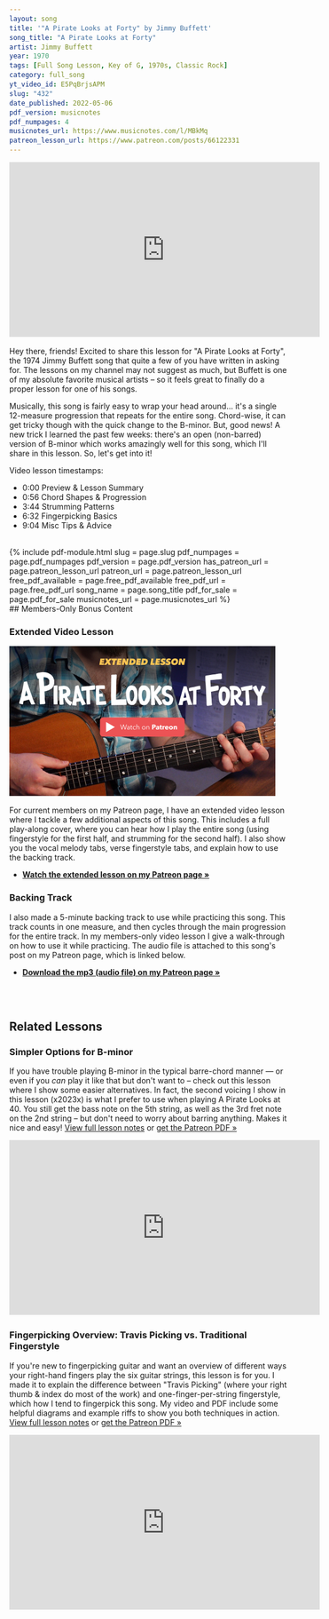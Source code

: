 ```yaml
---
layout: song
title: '"A Pirate Looks at Forty" by Jimmy Buffett'
song_title: "A Pirate Looks at Forty"
artist: Jimmy Buffett
year: 1970
tags: [Full Song Lesson, Key of G, 1970s, Classic Rock]
category: full_song
yt_video_id: E5PqBrjsAPM
slug: "432"
date_published: 2022-05-06
pdf_version: musicnotes
pdf_numpages: 4
musicnotes_url: https://www.musicnotes.com/l/MBkMq
patreon_lesson_url: https://www.patreon.com/posts/66122331
---
```


<!-- https://youtu.be/E5PqBrjsAPM -->

<iframe width="560" height="315" src="https://www.youtube.com/embed/{{page.yt_video_id}}" frameborder="0" allow="accelerometer; autoplay; encrypted-media; gyroscope; picture-in-picture" allowfullscreen></iframe>

Hey there, friends! Excited to share this lesson for "A Pirate Looks at Forty", the 1974 Jimmy Buffett song that quite a few of you have written in asking for. The lessons on my channel may not suggest as much, but Buffett is one of my absolute favorite musical artists – so it feels great to finally do a proper lesson for one of his songs.

Musically, this song is fairly easy to wrap your head around... it's a single 12-measure progression that repeats for the entire song. Chord-wise, it can get tricky though with the quick change to the B-minor. But, good news! A new trick I learned the past few weeks: there's an open (non-barred) version of B-minor which works amazingly well for this song, which I'll share in this lesson. So, let's get into it!

Video lesson timestamps:

- 0:00 Preview & Lesson Summary
- 0:56 Chord Shapes & Progression
- 3:44 Strumming Patterns
- 6:32 Fingerpicking Basics
- 9:04 Misc Tips & Advice

<!-- -->

<br />
{% include pdf-module.html slug = page.slug pdf_numpages = page.pdf_numpages pdf_version = page.pdf_version has_patreon_url = page.patreon_lesson_url patreon_url = page.patreon_lesson_url free_pdf_available = page.free_pdf_available free_pdf_url = page.free_pdf_url song_name = page.song_title pdf_for_sale = page.pdf_for_sale musicnotes_url = page.musicnotes_url %}

<br />
## Members-Only Bonus Content

### Extended Video Lesson

<a href="{{page.patreon_lesson_url}}"><img width="480" src="/images/posts/432-members-only-video.jpg" /></a>

For current members on my Patreon page, I have an extended video lesson where I tackle a few additional aspects of this song. This includes a full play-along cover, where you can hear how I play the entire song (using fingerstyle for the first half, and strumming for the second half). I also show you the vocal melody tabs, verse fingerstyle tabs, and explain how to use the backing track.

- **[Watch the extended lesson on my Patreon page »]({{page.patreon_lesson_url}})**

### Backing Track

I also made a 5-minute backing track to use while practicing this song. This track counts in one measure, and then cycles through the main progression for the entire track. In my members-only video lesson I give a walk-through on how to use it while practicing. The audio file is attached to this song's post on my Patreon page, which is linked below.

- **[Download the mp3 (audio file) on my Patreon page »]({{page.patreon_lesson_url}})**

<br /><br />
## Related Lessons

### Simpler Options for B-minor

If you have trouble playing B-minor in the typical barre-chord manner — or even if you _can_ play it like that but don't want to – check out this lesson where I show some easier alternatives. In fact, the second voicing I show in this lesson (x2023x) is what I prefer to use when playing A Pirate Looks at 40. You still get the bass note on the 5th string, as well as the 3rd fret note on the 2nd string – but don't need to worry about barring anything. Makes it nice and easy! [View full lesson notes](http://playsongnotes.com/lessons/431/) or [get the Patreon PDF »](https://www.patreon.com/posts/65996788)

<iframe width="560" height="315" src="https://www.youtube.com/embed/FP5z6Q7zlns" frameborder="0" allow="accelerometer; autoplay; encrypted-media; gyroscope; picture-in-picture" allowfullscreen></iframe>

### Fingerpicking Overview: Travis Picking vs. Traditional Fingerstyle

If you're new to fingerpicking guitar and want an overview of different ways your right-hand fingers play the six guitar strings, this lesson is for you. I made it to explain the difference between "Travis Picking" (where your right thumb & index do most of the work) and one-finger-per-string fingerstyle, which how I tend to fingerpick this song. My video and PDF include some helpful diagrams and example riffs to show you both techniques in action. [View full lesson notes](http://playsongnotes.com/lessons/302/) or [get the Patreon PDF »](https://www.patreon.com/posts/37186031)

<iframe width="560" height="315" src="https://www.youtube.com/embed/IzI9S0obKlo" frameborder="0" allow="accelerometer; autoplay; encrypted-media; gyroscope; picture-in-picture" allowfullscreen></iframe>
